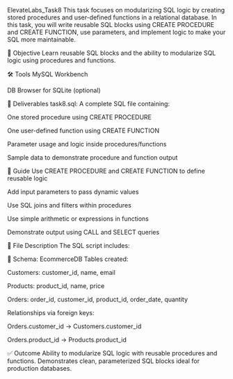 ElevateLabs_Task8
This task focuses on modularizing SQL logic by creating stored procedures and user-defined functions in a relational database. In this task, you will write reusable SQL blocks using CREATE PROCEDURE and CREATE FUNCTION, use parameters, and implement logic to make your SQL more maintainable.

🎯 Objective
Learn reusable SQL blocks and the ability to modularize SQL logic using procedures and functions.

🛠️ Tools
MySQL Workbench

DB Browser for SQLite (optional)

📁 Deliverables
task8.sql: A complete SQL file containing:

One stored procedure using CREATE PROCEDURE

One user-defined function using CREATE FUNCTION

Parameter usage and logic inside procedures/functions

Sample data to demonstrate procedure and function output

🧠 Guide
Use CREATE PROCEDURE and CREATE FUNCTION to define reusable logic

Add input parameters to pass dynamic values

Use SQL joins and filters within procedures

Use simple arithmetic or expressions in functions

Demonstrate output using CALL and SELECT queries

🧾 File Description
The SQL script includes:

📄 Schema: EcommerceDB
Tables created:

Customers: customer_id, name, email

Products: product_id, name, price

Orders: order_id, customer_id, product_id, order_date, quantity

Relationships via foreign keys:

Orders.customer_id → Customers.customer_id

Orders.product_id → Products.product_id

✅ Outcome
Ability to modularize SQL logic with reusable procedures and functions.
Demonstrates clean, parameterized SQL blocks ideal for production databases.

